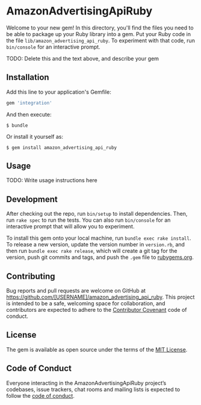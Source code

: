# AmazonAdvertisingApiRuby

Welcome to your new gem! In this directory, you'll find the files you need to be able to package up your Ruby library into a gem. Put your Ruby code in the file `lib/amazon_advertising_api_ruby`. To experiment with that code, run `bin/console` for an interactive prompt.

TODO: Delete this and the text above, and describe your gem

## Installation

Add this line to your application's Gemfile:

```ruby
gem 'integration'
```

And then execute:

    $ bundle

Or install it yourself as:

    $ gem install amazon_advertising_api_ruby

## Usage

TODO: Write usage instructions here

## Development

After checking out the repo, run `bin/setup` to install dependencies. Then, run `rake spec` to run the tests. You can also run `bin/console` for an interactive prompt that will allow you to experiment.

To install this gem onto your local machine, run `bundle exec rake install`. To release a new version, update the version number in `version.rb`, and then run `bundle exec rake release`, which will create a git tag for the version, push git commits and tags, and push the `.gem` file to [rubygems.org](https://rubygems.org).

## Contributing

Bug reports and pull requests are welcome on GitHub at https://github.com/[USERNAME]/amazon_advertising_api_ruby. This project is intended to be a safe, welcoming space for collaboration, and contributors are expected to adhere to the [Contributor Covenant](http://contributor-covenant.org) code of conduct.

## License

The gem is available as open source under the terms of the [MIT License](https://opensource.org/licenses/MIT).

## Code of Conduct

Everyone interacting in the AmazonAdvertisingApiRuby project’s codebases, issue trackers, chat rooms and mailing lists is expected to follow the [code of conduct](https://github.com/[USERNAME]/amazon_advertising_api_ruby/blob/master/CODE_OF_CONDUCT.md).
